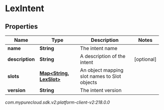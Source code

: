# LexIntent


## Properties

| Name | Type | Description | Notes |
| ------------ | ------------- | ------------- | ------------- |
| **name** | **String** | The intent name |  |
| **description** | **String** | A description of the intent |  [optional] |
| **slots** | [**Map&lt;String, LexSlot&gt;**](LexSlot) | An object mapping slot names to Slot objects |  |
| **version** | **String** | The intent version |  |




_com.mypurecloud.sdk.v2:platform-client-v2:218.0.0_
